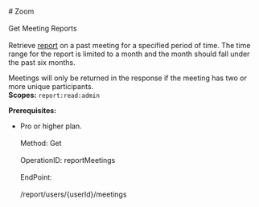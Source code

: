 <br>#     Zoom</br>
<br>Get Meeting Reports</br>
<br>Retrieve [report](https://support.zoom.us/hc/en-us/articles/216378603-Meeting-Reporting) on a past meeting for a specified period of time. The time range for the report is limited to a month and the month should fall under the past six months.

Meetings will only be returned in the response if the meeting has two or more unique participants.  
**Scopes:** `report:read:admin`
 
**Prerequisites:**
* Pro or higher plan.</br>
<br>Method: Get</br>
<br>OperationID: reportMeetings</br>
<br>EndPoint:</br>
<br>/report/users/{userId}/meetings</br>

